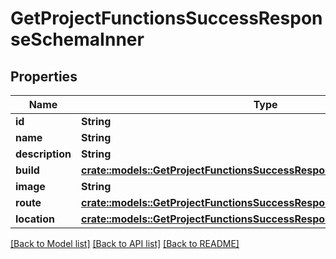 # GetProjectFunctionsSuccessResponseSchemaInner

## Properties

Name | Type | Description | Notes
------------ | ------------- | ------------- | -------------
**id** | **String** |  | 
**name** | **String** |  | 
**description** | **String** |  | 
**build** | [**crate::models::GetProjectFunctionsSuccessResponseSchemaInnerBuild**](GetProjectFunctionsSuccessResponseSchema_inner_build.md) |  | 
**image** | **String** |  | 
**route** | [**crate::models::GetProjectFunctionsSuccessResponseSchemaInnerRoute**](GetProjectFunctionsSuccessResponseSchema_inner_route.md) |  | 
**location** | [**crate::models::GetProjectFunctionsSuccessResponseSchemaInnerLocation**](GetProjectFunctionsSuccessResponseSchema_inner_location.md) |  | 

[[Back to Model list]](../README.md#documentation-for-models) [[Back to API list]](../README.md#documentation-for-api-endpoints) [[Back to README]](../README.md)



